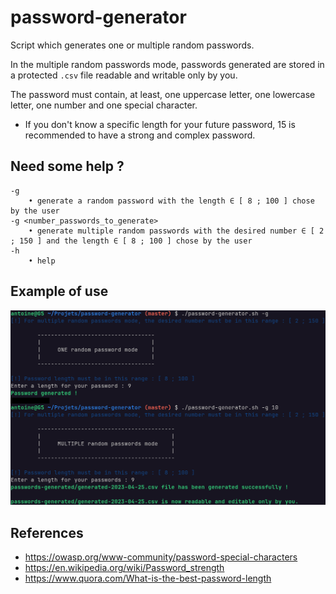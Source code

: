 # password-generator

Script which generates one or multiple random passwords.

In the multiple random passwords mode, passwords generated are stored in a protected ```.csv``` file readable and writable only by you.

The password must contain, at least, one uppercase letter, one lowercase letter, one number and one special character.

- If you don't know a specific length for your future password, 15 is recommended to have a strong and complex password.

## Need some help ?

```
-g
    • generate a random password with the length ∈ [ 8 ; 100 ] chose by the user
-g <number_passwords_to_generate>
    • generate multiple random passwords with the desired number ∈ [ 2 ; 150 ] and the length ∈ [ 8 ; 100 ] chose by the user
-h
    • help 
```

## Example of use

![password-generator](assets/password-generator.png)

## References

- https://owasp.org/www-community/password-special-characters  
- https://en.wikipedia.org/wiki/Password_strength  
- https://www.quora.com/What-is-the-best-password-length 
